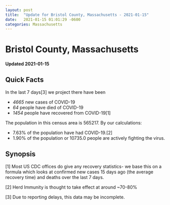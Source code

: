 ```yaml
---
layout: post
title:  "Update for Bristol County, Massachusetts - 2021-01-15"
date:   2021-01-15 01:01:29 -0600
categories: Massachusetts
---
```


# Bristol County, Massachusetts
#### Updated 2021-01-15

## Quick Facts

In the last 7 days[3] we project there have been
- *4665* new cases of COVID-19
- *64* people have died of COVID-19
- *1454* people have recovered from COVID-19[1]

The population in this census area is 565217. By our calculations:
- 7.63% of the population have had COVID-19.[2]
- 1.90% of the population or 10735.0 people are actively fighting the virus.

## Synopsis




[1] Most US CDC offices do give any recovery statistics- we base this on a formula which looks at confirmed new cases
15 days ago (the average recovery time) and deaths over the last 7 days.

[2] Herd Immunity is thought to take effect at around ~70-80%

[3] Due to reporting delays, this data may be incomplete.
 
    